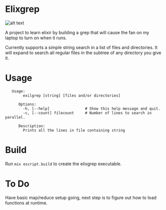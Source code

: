 Elixgrep
========

![alt text](https://api.travis-ci.org/bbense/elixgrep.png "Travis CI build status")

A project to learn elixir by building a grep that will cause the fan on my laptop to
turn on when it runs. 

Currently supports a simple string search in a list of files and directories. It will
expand to search all regular files in the subtree of any directory you give it. 

Usage
=======
```
   Usage:
        exilgrep [string] [files and/or directories]
 
      Options:
        -h, [--help]                # Show this help message and quit.
        -c, [--count] filecount     # Number of lines to search in parallel.
 
      Description:
        Prints all the lines in file containing string
```

Build
=====

Run `mix escript.build` to create the elixgrep executable. 

To Do
=====

Have basic map/reduce setup going, next step is to figure out how to
load functions at runtime. 
